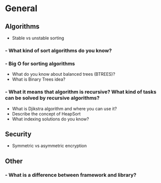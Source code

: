 # General

## Algorithms
- Stable vs unstable sorting
### - What kind of sort algorithms do you know? 
### - Big O for sorting algorithms
- What do you know about balanced trees (BTREES)?
- What is Binary Trees idea?
### - What it means that algorithm is recursive? What kind of tasks can be solved by recursive algorithms?
- What is Djikstra algorithm and where you can use it?
- Describe the concept of HeapSort
- What indexing solutions do you know?

## Security
- Symmetric vs asymmetric encryption

## Other
### - What is a difference between framework and library?
